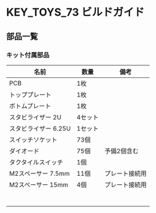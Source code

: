 # KEY_TOYS_73 ビルドガイド


## 部品一覧

### キット付属部品

| 名前 | 数量 | 備考 |
| ---- | ---- | --- |
| PCB | 1枚 | |
| トッププレート | 1枚 |  |
| ボトムプレート | 1枚 |  |
| スタビライザー 2U | 4セット |  |
| スタビライザー 6.25U | 1セット |  |
| スイッチソケット | 73個 |  |
| ダイオード | 75個 | 予備2個含む |
| タクタイルスイッチ | 1個 |  |
| M2スペーサー 7.5mm | 11個 | プレート接続用 |
| M2スペーサー 15mm | 4個 | プレート接続用 |
|  |  |  |
|  |  |  |
|  |  |  |
|  |  |  |
|  |  |  |
|  |  |  |
|  |  |  |
